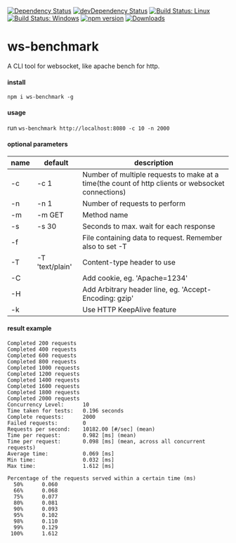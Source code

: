 [![Dependency Status](https://david-dm.org/plantain-00/ws-benchmark.svg)](https://david-dm.org/plantain-00/ws-benchmark)
[![devDependency Status](https://david-dm.org/plantain-00/ws-benchmark/dev-status.svg)](https://david-dm.org/plantain-00/ws-benchmark#info=devDependencies)
[![Build Status: Linux](https://travis-ci.org/plantain-00/ws-benchmark.svg?branch=master)](https://travis-ci.org/plantain-00/ws-benchmark)
[![Build Status: Windows](https://ci.appveyor.com/api/projects/status/github/plantain-00/ws-benchmark?branch=master&svg=true)](https://ci.appveyor.com/project/plantain-00/ws-benchmark/branch/master)
[![npm version](https://badge.fury.io/js/ws-benchmark.svg)](https://badge.fury.io/js/ws-benchmark)
[![Downloads](https://img.shields.io/npm/dm/ws-benchmark.svg)](https://www.npmjs.com/package/ws-benchmark)

# ws-benchmark
A CLI tool for websocket, like apache bench for http.

#### install

`npm i ws-benchmark -g`

#### usage

run `ws-benchmark http://localhost:8080 -c 10 -n 2000`

#### optional parameters

name | default | description
--- | --- | ---
-c | -c 1 | Number of multiple requests to make at a time(the count of http clients or websocket connections)
-n | -n 1 | Number of requests to perform
-m | -m GET | Method name
-s | -s 30 | Seconds to max. wait for each response
-f | | File containing data to request. Remember also to set -T
-T | -T 'text/plain' | Content-type header to use
-C | | Add cookie, eg. 'Apache=1234'
-H | | Add Arbitrary header line, eg. 'Accept-Encoding: gzip'
-k | | Use HTTP KeepAlive feature

#### result example

```
Completed 200 requests
Completed 400 requests
Completed 600 requests
Completed 800 requests
Completed 1000 requests
Completed 1200 requests
Completed 1400 requests
Completed 1600 requests
Completed 1800 requests
Completed 2000 requests
Concurrency Level:      10
Time taken for tests:   0.196 seconds
Complete requests:      2000
Failed requests:        0
Requests per second:    10182.00 [#/sec] (mean)
Time per request:       0.982 [ms] (mean)
Time per request:       0.098 [ms] (mean, across all concurrent requests)
Average time:           0.069 [ms]
Min time:               0.032 [ms]
Max time:               1.612 [ms]

Percentage of the requests served within a certain time (ms)
  50%      0.060
  66%      0.068
  75%      0.077
  80%      0.081
  90%      0.093
  95%      0.102
  98%      0.110
  99%      0.129
 100%      1.612
```
